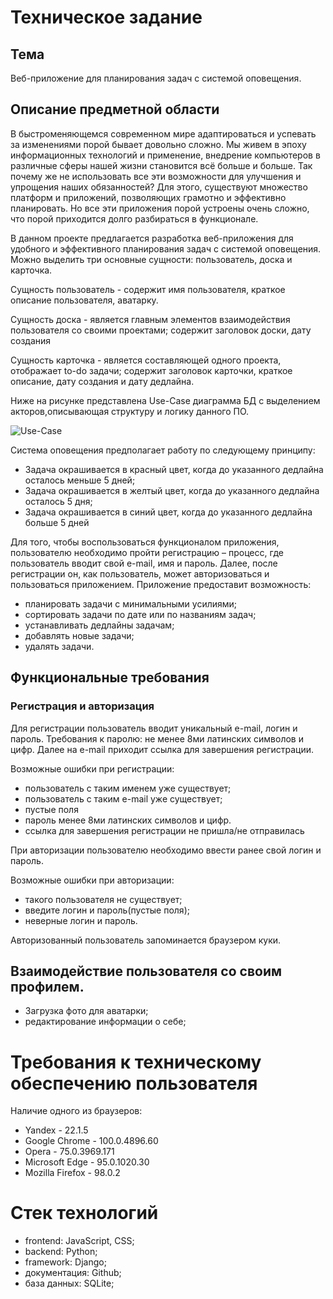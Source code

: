 # Техническое задание
## Тема
Веб-приложение для планирования задач с системой оповещения.
## Описание предметной области
В быстроменяющемся современном мире адаптироваться и успевать за изменениями порой бывает довольно сложно. Мы живем в эпоху информационных технологий и применение, внедрение компьютеров в различные сферы нашей жизни становится всё больше и больше. Так почему же не использовать все эти возможности для улучшения и упрощения наших обязанностей?  Для этого, существуют множество платформ и приложений, позволяющих грамотно и эффективно планировать. Но все эти приложения порой устроены очень сложно, что порой приходится долго разбираться в функционале. 

В данном проекте предлагается разработка веб-приложения для удобного и эффективного планирования задач с системой оповещения. 
Можно выделить три основные сущности: пользователь, доска и карточка.

Сущность пользователь - содержит имя пользователя, краткое описание пользователя, аватарку.

Сущность доска - является главным элементов взаимодействия пользователя со своими проектами; содержит заголовок доски, дату создания

Сущность карточка - является составляющей одного проекта, отображает to-do задачи; содержит заголовок карточки, краткое описание, дату создания и дату дедлайна.

Ниже на рисунке представлена Use-Case диаграмма БД с выделением акторов,описывающая структуру и логику данного ПО.

![Use-Case](https://user-images.githubusercontent.com/73907025/162458038-59b8b7af-5d0a-45dc-99a7-250939f1916f.png)

Система оповещения предполагает работу по следующему принципу:
* Задача окрашивается в красный цвет, когда до указанного дедлайна осталось меньше 5 дней;
* Задача окрашивается в желтый цвет, когда до указанного дедлайна осталось 5 дня;
* Задача окрашивается в синий цвет, когда до указанного дедлайна больше 5 дней

Для того, чтобы воспользоваться функционалом приложения, пользователю необходимо пройти регистрацию – процесс, где пользователь вводит свой e-mail, имя и пароль.  Далее, после регистрации он, как пользователь, может авторизоваться и пользоваться приложением.
Приложение предоставит возможность:
* планировать задачи с минимальными усилиями;
* сортировать задачи по дате или по названиям задач;
* устанавливать дедлайны задачам;
* добавлять новые задачи;
* удалять задачи.

## Функциональные требования
### Регистрация и авторизация
Для регистрации пользователь вводит уникальный e-mail, логин и пароль. Требования к паролю: не менее 8ми латинских символов и цифр.  Далее на e-mail приходит ссылка для завершения регистрации.

Возможные ошибки при регистрации:
* пользователь с таким именем уже существует;
* пользователь с таким e-mail уже существует;
* пустые поля
* пароль менее 8ми латинских символов и цифр.
* ссылка для завершения регистрации не пришла/не отправилась

При авторизации пользователю необходимо ввести ранее свой логин и пароль.

Возможные ошибки при авторизации:
* такого пользователя не существует;
* введите логин и пароль(пустые поля);
* неверные логин и пароль.

Авторизованный пользователь запоминается браузером куки.

## Взаимодействие пользователя со своим профилем.

* Загрузка фото для аватарки;
* редактирование информации о себе;




# Требования к техническому обеспечению пользователя

Наличие одного из браузеров:
* Yandex - 22.1.5
* Google Chrome - 100.0.4896.60
* Opera - 75.0.3969.171
* Microsoft Edge - 95.0.1020.30
* Mozilla Firefox - 98.0.2

# Стек технологий
* frontend: JavaScript, CSS;
* backend: Python;
* framework: Django;
* документация: Github;
* база данных: SQLite;

